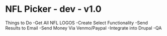 # NFL Picker - dev - v1.0
Things to Do 
-Get All NFL LOGOS
-Create Select Functionality
-Send Results to Email
-Send Money Via Venmo/Paypal
-Integrate into Drupal 
-QA
